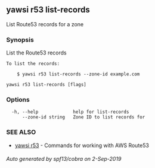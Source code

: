 ## yawsi r53 list-records

List Route53 records for a zone

### Synopsis


List the Route53 records
	
	To list the records:

		$ yawsi r53 list-records --zone-id example.com
	
	

```
yawsi r53 list-records [flags]
```

### Options

```
  -h, --help             help for list-records
      --zone-id string   Zone ID to list records for
```

### SEE ALSO
* [yawsi r53](yawsi_r53.md)	 - Commands for working with AWS Route53

###### Auto generated by spf13/cobra on 2-Sep-2019
